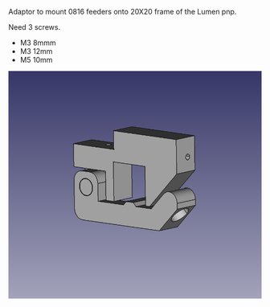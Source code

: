 Adaptor to mount 0816 feeders onto 20X20 frame of the Lumen pnp.

Need 3 screws.
* M3 8mmm
* M3 12mm
* M5 10mm

![alt text](https://github.com/noeldum/random-pickandplacing-stuff/blob/main/0816-feeders/picture_20x20_adaptor.png)
